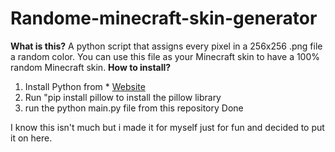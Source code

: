 # Randome-minecraft-skin-generator
**What is this?**
A python script that assigns every pixel in a 256x256 .png file a random color.
You can use this file as your Minecraft skin to have a 100% random Minecraft skin.
**How to install?**
1. Install Python from * [Website](https;//www.python.org)
2. Run "pip install pillow to install the pillow library
3. run the python main.py file from this repository
Done

I know this isn't much but i made it for myself just for fun and decided to put it on here.
